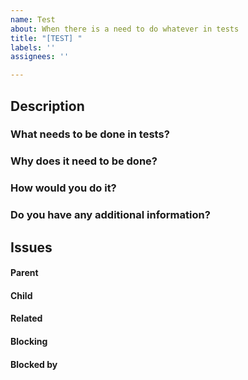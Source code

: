 ```yaml
---
name: Test
about: When there is a need to do whatever in tests
title: "[TEST] "
labels: ''
assignees: ''

---
```


## Description

### What needs to be done in tests?



### Why does it need to be done?



### How would you do it?


 
### Do you have any additional information?



##  Issues
<!--
If it is possible, link issues via task lists sorted by issue numbers like:

- [ ] #1 [BUG] X is not working
- [ ] #2 [DESIGN] Design for X
-->

#### Parent



#### Child



#### Related



#### Blocking



#### Blocked by
